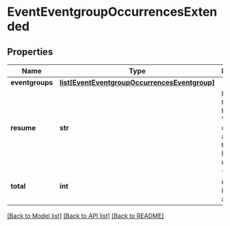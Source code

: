 # EventEventgroupOccurrencesExtended

## Properties
Name | Type | Description | Notes
------------ | ------------- | ------------- | -------------
**eventgroups** | [**list[EventEventgroupOccurrencesEventgroup]**](EventEventgroupOccurrencesEventgroup.md) |  | [optional] 
**resume** | **str** | Provide this token as the &#39;resume&#39; query argument to continue listing results. | [optional] 
**total** | **int** | Total number of items available. | [optional] 

[[Back to Model list]](../README.md#documentation-for-models) [[Back to API list]](../README.md#documentation-for-api-endpoints) [[Back to README]](../README.md)


